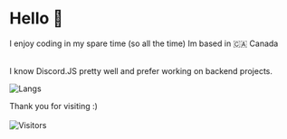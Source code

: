 # Hello 👋

I enjoy coding in my spare time (so all the time) Im based in 🇨🇦 Canada</br></br>

I know Discord.JS pretty well and prefer working on backend projects.</br>


![Langs](https://readme-stats-dankyss.vercel.app/api/top-langs/?username=Dankyss&border_color=21262D&langs_count=10&hide_border=false&theme=github_dark)<br/>


Thank you for visiting :)<br/><br/>
![Visitors](https://visitor-badge.glitch.me/badge?page_id=Dankyss.Dankyss)
